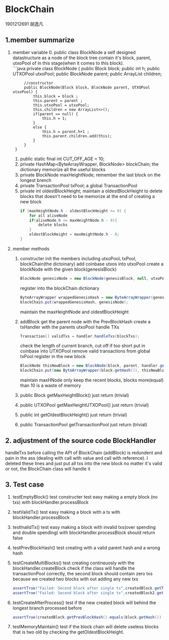 # BlockChain
1901212691 胡逸凡
## 1.member summarize
1. member variable
    0.  public class BlockNode
        a self designed datastructure as a node of the block tree
        contain it's block, parent, utxoPool of in this stage(when it comes to this block).  
        ```java
        private class BlockNode {
        	public Block block;
        	public int h;
        	public UTXOPool utxoPool;
        	public BlockNode parent;
        	public ArrayList <BlockNode> children;
        	
        	//constructor
        	public BlockNode(Block block, BlockNode parent, UTXOPool utxoPool) {
        		this.block = block ;
        		this.parent = parent ;
        		this.utxoPool = utxoPool;
        		this.children = new ArrayList<>();
        		if(parent == null) {
        			this.h = 1;
        		}
        		else {
        			this.h = parent.h+1 ;
        			this.parent.children.add(this);
        		}
        	}
        }
    1. public static final int CUT_OFF_AGE = 10;
    3. private HashMap<ByteArrayWrapper, BlockNode> blockChain;
        the dictionary memorize all the useful blocks
    4. private BlockNode maxHeightNode;
        remember the last block on the longest brench
    5. private TransactionPool txPool; 
        a global TransactionPool
    6. private int oldestBlockHeight;
        maintain a oldestBlockHeight to delete blocks that doesn't need to be memorize at the end of creating a new block
        ```java
        if (maxHeightNode.h - oldestBlockHeight >= 9) {
            for all aliveNode
            if(aliveNode.h <= maxHeightNode.h - 9){
                delete blocks 
            }
            oldestBlockHeight = maxHeightNode.h - 8;
        }
        ```
2. member methods
    1. constructer
        init the members including utxoPool, txPool, blockChain(the dictoinary)
        add coinbase utxos into utxoPool
        create a blockNode with the given block(genesisBlock)
        ``` java
        BlockNode genesisNode = new BlockNode(genesisBlock, null, utxoPool);
        ```
        register into the blockChain dictionary
        ```java 
        ByteArrayWrapper wrappedGenesisHash = new ByteArrayWrapper(genesisBlock.getHash());
        blockChain.put(wrappedGenesisHash, genesisNode);
        ```
        maintain the maxHeightNode and oldestBlockHeight
    
    2. addBlock
        get the parent node with the PrevBlockHash
        create a txHandler with the parents utxoPool
        handle TXs
        ```java
        Transaction[] validTxs = handler.handleTxs(blockTxs);
        ```
        check the length of current branch, cut off if too short
        put in coinbase into UTXOPool
        remove valid transactions from global txPool
        register in the new block 
        ```java
        BlockNode thisNewBlock = new BlockNode(block, parent, handler.getUTXOPool());
    	blockChain.put(new ByteArrayWrapper(block.getHash()), thisNewBlock);
    	```
    	maintain maxHNode
    	only keep the recent blocks, blocks more(equal) than 10 is a waste of memory
    3. public Block getMaxHeightBlock() 
        just return (trivial)
    4. public UTXOPool getMaxHeightUTXOPool() 
        just return (trivial)
    5. public int getOldestBlockHeight()
        just return (trivial)
    6. public TransactionPool getTransactionPool
        just return (trivial)
## 2. adjustment of the source code BlockHandler 
handleTxs before calling the API of BlockChain (addBlock) is redundent and pain in the ass (dealing with call with value and call with reference).
I deleted these lines and just put all txs into the new block no matter it's valid or not, the BlockChain class will handle it
## 3. Test case
1. testEmptyBlock()
    test constructer
    test easy making a empty block (no txs) with blockHandler.processBlock
2. testValidTx()
    test easy making a block with a tx with blockHandler.processBlock
3. testInalidTx()
test easy making a block with invalid txs(over spending and double spending) with blockHandler.processBlock
should return false

4. testPrevBlockHash()
test creating with a valid parent hash and a wrong hash

5. testCreateMultiBlocks()
    test creating contineuosly with the blockHandler.createBlock
    check if the class will handle the transactionPool correctly, the second block should contain zero txs because we created two blocks with out adding any new txs
    ```java 
    assertTrue("Failed: Second block after single tx",createdBlock.getTransactions().size() == 1 );
    assertTrue("Failed: Second block after single tx",createdBlock2.getTransactions().size() == 0 );
    ```
6. testCreateAfterProcess()
test if the new created block will behind the longest branch processed before
    ```java
    assertTrue(createdBlock.getPrevBlockHash().equals(block.getHash()) );
    ```
7. testMemoryMaintain()
    test if the block chain will delete useless blocks that is two old by checking the getOldestBlockHeight.
